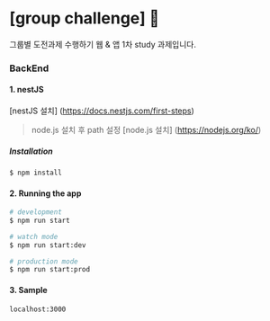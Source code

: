 # [group challenge] :metal:

그룹별 도전과제 수행하기 웹 & 앱
1차 study 과제입니다.

### BackEnd

#### 1. nestJS
[nestJS 설치] (https://docs.nestjs.com/first-steps)
 > node.js 설치 후 path 설정
 > [node.js 설치] (https://nodejs.org/ko/)  
 
##### Installation
```bash
$ npm install
```

#### 2. Running the app

```bash
# development
$ npm run start

# watch mode
$ npm run start:dev

# production mode
$ npm run start:prod
```

#### 3. Sample
```bash
localhost:3000
```

